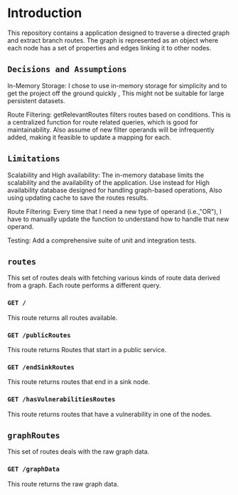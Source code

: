 # Introduction

This repository contains a application designed to traverse a directed graph and extract branch routes. The graph is represented as an object where each node has a set of properties and edges linking it to other nodes.


## `Decisions and Assumptions`

In-Memory Storage: I chose to use in-memory storage for simplicity and to get the project off the ground quickly , This might not be suitable for large persistent datasets. 

Route Filtering: getRelevantRoutes filters routes based on conditions. This is a centralized function for route related queries, which is good for maintainability.
Also assume of new filter operands will be infrequently added, making it feasible to update a mapping for each.


## `Limitations`

Scalability and High availability: The in-memory database limits the scalability and the availability of the application.
Use instead for High availability database designed for handling graph-based operations, Also using updating cache to save the routes results.

Route Filtering: Every time that I need a new type of operand (i.e.,"OR"), I have to manually update the function to understand how to handle that new operand.

Testing: Add a comprehensive suite of unit and integration tests.


## `routes`

This set of routes deals with fetching various kinds of route data derived from a graph. Each route performs a different query.

### `GET /`

This route returns all routes available.

### `GET /publicRoutes`

This route returns Routes that start in a public service.

### `GET /endSinkRoutes`

This route returns routes that end in a sink node.

### `GET /hasVulnerabilitiesRoutes`

This route returns routes that have a vulnerability in one of the nodes.

## `graphRoutes`

This set of routes deals with the raw graph data.

### `GET /graphData`

This route returns the raw graph data.
